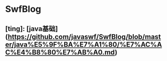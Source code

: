 # SwfBlog

## [ting]: [java基础] (https://github.com/javaswf/SwfBlog/blob/master/java%E5%9F%BA%E7%A1%80/%E7%AC%AC%E4%B8%80%E7%AB%A0.md)


